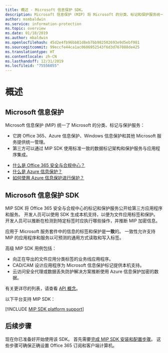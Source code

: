 ```yaml
---
title: 概述 - Microsoft 信息保护 SDK。
description: Microsoft 信息保护 (MIP) 将 Microsoft 的分类、标记和保护服务统一到一个管理体验和软件开发工具包 (SDK) 中。
author: msmbaldwin
ms.service: information-protection
ms.topic: overview
ms.date: 01/18/2019
ms.author: mbaldwin
ms.openlocfilehash: 45d2e4fb96bb81d8eb7bb982502693e9d5ebf981
ms.sourcegitcommit: 99eccfe44ca1ac0606952543f6d3d767088de425
ms.translationtype: HT
ms.contentlocale: zh-CN
ms.lasthandoff: 12/31/2019
ms.locfileid: "75556055"
---
```

# <a name="overview"></a>概述

## <a name="microsoft-information-protection"></a>Microsoft 信息保护

Microsoft 信息保护 (MIP) 统一了 Microsoft 的分类、标记与保护服务：

- 它跨 Office 365、Azure 信息保护、Windows 信息保护和其他 Microsoft 服务提供统一管理。 
- 第三方可以通过 MIP SDK 使用标准一致的数据标记架构和保护服务与应用程序集成。

* [什么是 Office 365 安全与合规中心？](https://docs.microsoft.com/office365/securitycompliance/)
* [什么是 Azure 信息保护？](/azure/information-protection/understand-explore/what-is-information-protection)
* [如何使用 Azure 信息保护进行保护？](/azure/information-protection/understand-explore/what-is-information-protection#how-data-is-protected)

## <a name="microsoft-information-protection-sdk"></a>Microsoft 信息保护 SDK

MIP SDK 将 Office 365 安全与合规中心的标记和保护服务公开给第三方应用程序和服务。 开发人员可以使用 SDK 生成本机支持，以便为文件应用标签和保护。 开发人员可以推断在检测到特定标签时应执行哪些操作，并推断 MIP 加密信息。 

应用于 Microsoft 服务套件中的信息的标签和保护是**一致**的。 一致性允许支持 MIP 的应用程序和服务以可预测的通用方式读取和写入标签。

高级 MIP SDK 用例包括：

* 向正在导出的文件应用分类标签的业务线应用程序。
* CAD/CAM 设计应用程序为 Microsoft 信息保护标记提供本机支持。
* 云访问安全代理或数据丢失防护解决方案推断使用 Azure 信息保护加密的数据。

有关更详尽的列表，请查看 [API 概念](concept-apis-use-cases.md)。

以下平台支持 MIP SDK：

[!INCLUDE [MIP SDK platform support](../includes/mip-sdk-platform-support.md)]

## <a name="next-steps"></a>后续步骤

现在你已准备好开始使用该 SDK。 首先需要[完成 MIP SDK 安装和配置步骤](setup-configure-mip.md)。 这些步骤可确保正确设置 Office 365 订阅和客户端计算机。

